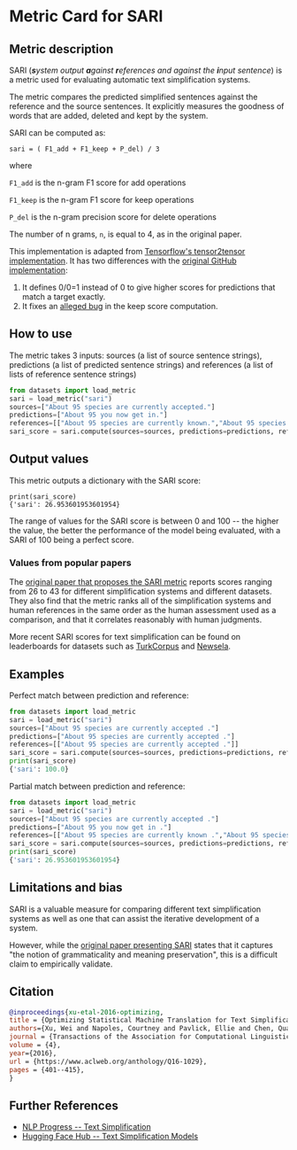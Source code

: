 # Metric Card for SARI


## Metric description
SARI (***s**ystem output **a**gainst **r**eferences and against the **i**nput sentence*) is a metric used for evaluating automatic text simplification systems. 

The metric compares the predicted simplified sentences against the reference and the source sentences. It explicitly measures the goodness of words that are added, deleted and kept by the system. 

SARI can be computed as:

`sari = ( F1_add + F1_keep + P_del) / 3`

where 

`F1_add` is the n-gram F1 score for add operations

`F1_keep` is the n-gram F1 score for keep operations 

`P_del` is the n-gram precision score for delete operations

The number of n grams, `n`, is equal to 4, as in the original paper. 

This implementation is adapted from [Tensorflow's tensor2tensor implementation](https://github.com/tensorflow/tensor2tensor/blob/master/tensor2tensor/utils/sari_hook.py).
It has two differences with the [original GitHub implementation](https://github.com/cocoxu/simplification/blob/master/SARI.py):

1) It defines 0/0=1 instead of 0 to give higher scores for predictions that match a target exactly.
2) It fixes an [alleged bug](https://github.com/cocoxu/simplification/issues/6) in the keep score computation.



## How to use 

The metric takes 3 inputs: sources (a list of source sentence strings), predictions (a list of predicted sentence strings) and references (a list of lists of reference sentence strings)

```python
from datasets import load_metric
sari = load_metric("sari")
sources=["About 95 species are currently accepted."]
predictions=["About 95 you now get in."]
references=[["About 95 species are currently known.","About 95 species are now accepted.","95 species are now accepted."]]
sari_score = sari.compute(sources=sources, predictions=predictions, references=references)
```
## Output values

This metric outputs a dictionary with the SARI score:

```
print(sari_score)
{'sari': 26.953601953601954}
```

The range of values for the SARI score is between 0 and 100 -- the higher the value, the better the performance of the model being evaluated, with a SARI of 100 being a perfect score.

### Values from popular papers

The [original paper that proposes the SARI metric](https://aclanthology.org/Q16-1029.pdf) reports scores ranging from 26 to 43 for different simplification systems and different datasets. They also find that the metric ranks all of the simplification systems and human references in the same order as the human assessment used as a comparison, and that it correlates reasonably with human judgments.

More recent SARI scores for text simplification can be found on leaderboards for datasets such as [TurkCorpus](https://paperswithcode.com/sota/text-simplification-on-turkcorpus) and [Newsela](https://paperswithcode.com/sota/text-simplification-on-newsela).

## Examples 

Perfect match between prediction and reference:

```python
from datasets import load_metric
sari = load_metric("sari")
sources=["About 95 species are currently accepted ."]
predictions=["About 95 species are currently accepted ."]
references=[["About 95 species are currently accepted ."]]
sari_score = sari.compute(sources=sources, predictions=predictions, references=references)
print(sari_score)
{'sari': 100.0}
```

Partial match between prediction and reference:

```python
from datasets import load_metric
sari = load_metric("sari")
sources=["About 95 species are currently accepted ."]
predictions=["About 95 you now get in ."]
references=[["About 95 species are currently known .","About 95 species are now accepted .","95 species are now accepted ."]]
sari_score = sari.compute(sources=sources, predictions=predictions, references=references)
print(sari_score)
{'sari': 26.953601953601954}
```

## Limitations and bias

SARI is a valuable measure for comparing different text simplification systems as well as one that can assist the iterative development of a system. 

However, while the [original paper presenting SARI](https://aclanthology.org/Q16-1029.pdf) states that it captures "the notion of grammaticality and meaning preservation", this is a difficult claim to empirically validate.

## Citation

```bibtex
@inproceedings{xu-etal-2016-optimizing,
title = {Optimizing Statistical Machine Translation for Text Simplification},
authors={Xu, Wei and Napoles, Courtney and Pavlick, Ellie and Chen, Quanze and Callison-Burch, Chris},
journal = {Transactions of the Association for Computational Linguistics},
volume = {4},
year={2016},
url = {https://www.aclweb.org/anthology/Q16-1029},
pages = {401--415},
}
```

## Further References 

- [NLP Progress -- Text Simplification](http://nlpprogress.com/english/simplification.html)
- [Hugging Face Hub -- Text Simplification Models](https://huggingface.co/datasets?filter=task_ids:text-simplification)
